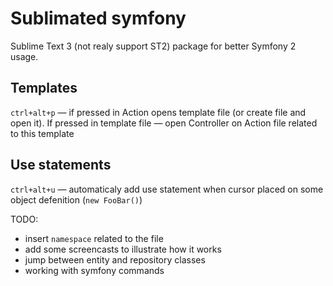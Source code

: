 # Sublimated symfony

Sublime Text 3 (not realy support ST2) package for better Symfony 2 usage.

## Templates

`ctrl+alt+p` — if pressed in Action opens template file (or create file and open it).
If pressed in template file — open Controller on Action file related to this template

## Use statements

`ctrl+alt+u` — automaticaly add use statement when cursor placed on some object 
defenition (`new FooBar()`)

TODO:
- insert `namespace` related to the file
- add some screencasts to illustrate how it works
- jump between entity and repository classes
- working with symfony commands

